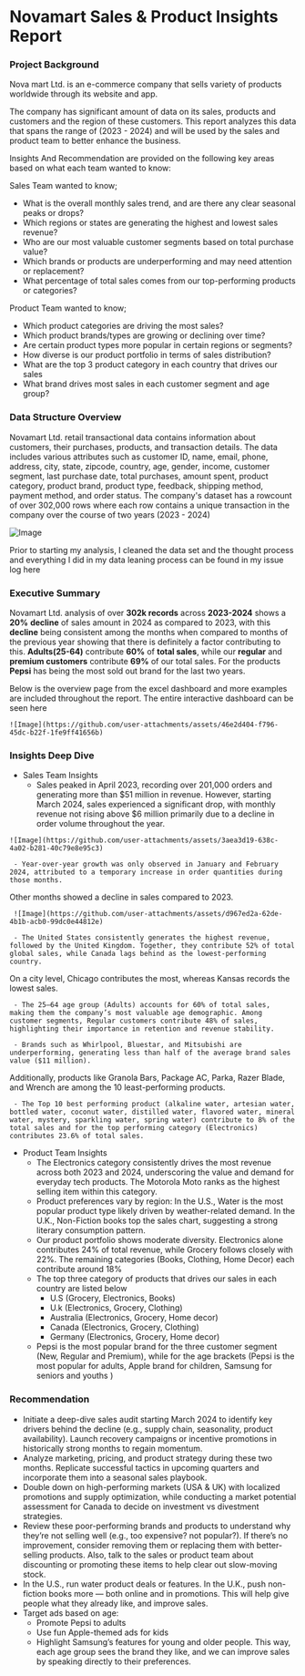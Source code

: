 # Novamart Sales & Product Insights Report
### Project Background
Nova mart Ltd. is an e-commerce company that sells variety of products worldwide through its website and app.

The company has significant amount of data on its sales, products and customers and the region of these customers. This report analyzes this data that spans the range of (2023 - 2024) and will be used by the sales and product team to better enhance the business.

Insights And Recommendation are provided on the following key areas based on what each team wanted to know:

 Sales Team wanted to know;
  - What is the overall monthly sales trend, and are there any clear seasonal peaks or drops?
  - Which regions or states are generating the highest and lowest sales revenue?
  - Who are our most valuable customer segments based on total purchase value?
  - Which brands or products are underperforming and may need attention or replacement?
  - What percentage of total sales comes from our top-performing products or categories?

 Product Team wanted to know;
  - Which product categories are driving the most sales?
  - Which product brands/types are growing or declining over time?
  - Are certain product types more popular in certain regions or segments?
  - How diverse is our product portfolio in terms of sales distribution?
  - What are the top 3 product category in each country that drives our sales
  - What brand drives most sales in each customer segment and age group? 

### Data Structure Overview
  Novamart Ltd. retail transactional data contains information about customers, their purchases, products, and transaction details. The data includes various attributes such as customer ID, name, email, phone, address, city, state, zipcode, country, age, gender, income, customer segment, last purchase date, total purchases, amount spent, product category, product brand, product type, feedback, shipping method, payment method, and order status.
  The company's dataset has a rowcount of over 302,000 rows where each row contains a unique transaction in the company over the course of two years (2023 - 2024)

![Image](https://github.com/user-attachments/assets/c3ad35b3-47f1-4dee-baab-a872e6e9a6c0)

Prior to starting my analysis, I cleaned the data set and the thought process and everything I did in my data leaning process can be found in my issue log here

###   Executive Summary
Novamart Ltd. analysis of over **302k records** across **2023-2024** shows a **20%** **decline** of sales amount in 2024 as compared to 2023, with this **decline** being consistent among the months when compared to months of the previous year showing that there is definitely a factor contributing to this. **Adults(25-64)** contribute **60%** of **total sales**, while our **regular** and **premium customers** contribute **69%** of our total sales.
    For the products **Pepsi** has being the most sold out brand for the last two years. 

Below is the overview page from the excel dashboard and more examples are included throughout the report. The entire interactive dashboard can be seen here

    ![Image](https://github.com/user-attachments/assets/46e2d404-f796-45dc-b22f-1fe9ff41656b) 

###   Insights Deep Dive
   - Sales Team Insights 
     - Sales peaked in April 2023, recording over 201,000 orders and generating more than $51 million in revenue.
However, starting March 2024, sales experienced a significant drop, with monthly revenue not rising above $6 million primarily due to a decline in order volume throughout the year.

    ![Image](https://github.com/user-attachments/assets/3aea3d19-638c-4a02-b281-40c79e8e95c3)
     
     - Year-over-year growth was only observed in January and February 2024, attributed to a temporary increase in order quantities during those months.
Other months showed a decline in sales compared to 2023.

     ![Image](https://github.com/user-attachments/assets/d967ed2a-62de-4b1b-acb0-99dc0e44812e)

     - The United States consistently generates the highest revenue, followed by the United Kingdom. Together, they contribute 52% of total global sales, while Canada lags behind as the lowest-performing country.
On a city level, Chicago contributes the most, whereas Kansas records the lowest sales.

       

     - The 25–64 age group (Adults) accounts for 60% of total sales, making them the company’s most valuable age demographic. Among customer segments, Regular customers contribute 48% of sales, highlighting their importance in retention and revenue stability.
     
     - Brands such as Whirlpool, Bluestar, and Mitsubishi are underperforming, generating less than half of the average brand sales value ($11 million).
Additionally, products like Granola Bars, Package AC, Parka, Razer Blade, and Wrench are among the 10 least-performing products.

     - The Top 10 best performing product (alkaline water, artesian water, bottled water, coconut water, distilled water, flavored water, mineral water, mystery, sparkling water, spring water) contribute to 8% of the total sales and for the top performing category (Electronics) contributes 23.6% of total sales.
   - Product Team Insights
     - The Electronics category consistently drives the most revenue across both 2023 and 2024, underscoring the value and demand for everyday tech products.
The Motorola Moto ranks as the highest selling item within this category.
     - Product preferences vary by region:
In the U.S., Water is the most popular product type likely driven by weather-related demand.
In the U.K., Non-Fiction books top the sales chart, suggesting a strong literary consumption pattern.
     - Our product portfolio shows moderate diversity. Electronics alone contributes 24% of total revenue, while Grocery follows closely with 22%. The remaining categories (Books, Clothing, Home Decor) each contribute around 18%
     - The top three category of products that drives our sales in each country are listed below
       - U.S (Grocery, Electronics, Books)
       - U.k (Electronics, Grocery, Clothing)
       - Australia (Electronics, Grocery, Home decor)
       - Canada (Electronics, Grocery, Clothing)
       - Germany (Electronics, Grocery, Home decor)
     - Pepsi is the most popular brand for the three customer segment (New, Regular and Premium), while for the age brackets (Pepsi is the most popular for adults, Apple brand for children, Samsung for seniors and youths )

### Recommendation
   - Initiate a deep-dive sales audit starting March 2024 to identify key drivers behind the decline (e.g., supply chain, seasonality, product availability).
Launch recovery campaigns or incentive promotions in historically strong months to regain momentum.
   - Analyze marketing, pricing, and product strategy during these two months. Replicate successful tactics in upcoming quarters and incorporate them into a seasonal sales playbook.
   - Double down on high-performing markets (USA & UK) with localized promotions and supply optimization, while conducting a market potential assessment for Canada to decide on investment vs divestment strategies.
   - Review these poor-performing brands and products to understand why they’re not selling well (e.g., too expensive? not popular?). If there’s no improvement, consider removing them or replacing them with better-selling products. Also, talk to the sales or product team about discounting or promoting these items to help clear out slow-moving stock.
   - In the U.S., run water product deals or features. In the U.K., push non-fiction books more — both online and in promotions. This will help give people what they already like, and improve sales.
   - Target ads based on age:
     - Promote Pepsi to adults
     - Use fun Apple-themed ads for kids
     - Highlight Samsung’s features for young and older people. This way, each age group sees the brand they like, and we can improve sales by speaking directly to their preferences.

          



          

 
